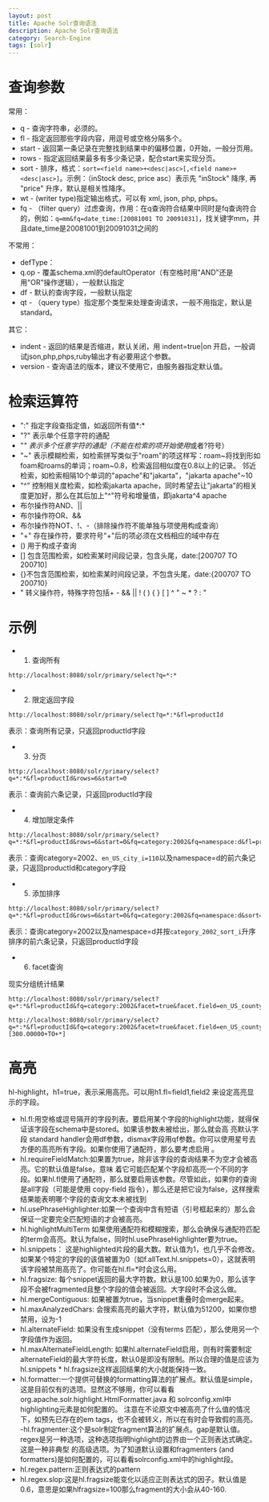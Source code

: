 ```yaml
---
layout: post
title: Apache Solr查询语法
description: Apache Solr查询语法
category: Search-Engine
tags: [solr]
---
```


# 查询参数

常用：

- q - 查询字符串，必须的。
- fl - 指定返回那些字段内容，用逗号或空格分隔多个。
- start - 返回第一条记录在完整找到结果中的偏移位置，0开始，一般分页用。
- rows - 指定返回结果最多有多少条记录，配合start来实现分页。
- sort - 排序，格式：`sort=<field name>+<desc|asc>[,<field name>+<desc|asc>]`。示例：（inStock desc, price asc）表示先 "inStock" 降序, 再 "price" 升序，默认是相关性降序。
- wt - (writer type)指定输出格式，可以有 xml, json, php, phps。
- fq - （filter query）过虑查询，作用：在q查询符合结果中同时是fq查询符合的，例如：`q=mm&fq=date_time:[20081001 TO 20091031]`，找关键字mm，并且date_time是20081001到20091031之间的

不常用：

- defType：
- q.op - 覆盖schema.xml的defaultOperator（有空格时用"AND"还是用"OR"操作逻辑），一般默认指定
- df - 默认的查询字段，一般默认指定
- qt - （query type）指定那个类型来处理查询请求，一般不用指定，默认是standard。

其它：

- indent - 返回的结果是否缩进，默认关闭，用 indent=true|on 开启，一般调试json,php,phps,ruby输出才有必要用这个参数。
- version - 查询语法的版本，建议不使用它，由服务器指定默认值。

# 检索运算符

- ":" 指定字段查指定值，如返回所有值*:*
- "?" 表示单个任意字符的通配
- "*" 表示多个任意字符的通配（不能在检索的项开始使用*或者?符号）
- "~" 表示模糊检索，如检索拼写类似于"roam"的项这样写：roam~将找到形如foam和roams的单词；roam~0.8，检索返回相似度在0.8以上的记录。
	邻近检索，如检索相隔10个单词的"apache"和"jakarta"，"jakarta apache"~10
- "^" 控制相关度检索，如检索jakarta apache，同时希望去让"jakarta"的相关度更加好，那么在其后加上"^"符号和增量值，即jakarta^4 apache
- 布尔操作符AND、||
- 布尔操作符OR、&&
- 布尔操作符NOT、!、-（排除操作符不能单独与项使用构成查询）
- "+" 存在操作符，要求符号"+"后的项必须在文档相应的域中存在
- () 用于构成子查询
- [] 包含范围检索，如检索某时间段记录，包含头尾，date:[200707 TO 200710]
- {}不包含范围检索，如检索某时间段记录，不包含头尾，date:{200707 TO 200710}
- " 转义操作符，特殊字符包括+ - && || ! ( ) { } [ ] ^ " ~ * ? : "


# 示例

- 1. 查询所有

```
http://localhost:8080/solr/primary/select?q=*:*
```

- 2. 限定返回字段

```
http://localhost:8080/solr/primary/select?q=*:*&fl=productId
```

表示：查询所有记录，只返回productId字段

- 3. 分页

```
http://localhost:8080/solr/primary/select?q=*:*&fl=productId&rows=6&start=0
```

表示：查询前六条记录，只返回productId字段

- 4. 增加限定条件

```
http://localhost:8080/solr/primary/select?q=*:*&fl=productId&rows=6&start=0&fq=category:2002&fq=namespace:d&fl=productId+category&fq=en_US_city_i:1101
```

表示：查询category=2002、`en_US_city_i=110`以及namespace=d的前六条记录，只返回productId和category字段

- 5. 添加排序

```
http://localhost:8080/solr/primary/select?q=*:*&fl=productId&rows=6&start=0&fq=category:2002&fq=namespace:d&sort=category_2002_sort_i+asc
```

表示：查询category=2002以及namespace=d并按`category_2002_sort_i`升序排序的前六条记录，只返回productId字段

- 6. facet查询

现实分组统计结果

```
http://localhost:8080/solr/primary/select?q=*:*&fl=productId&fq=category:2002&facet=true&facet.field=en_US_county_i&facet.field=en_US_hotelType_s&facet.field=price_p&facet.field=heatRange_i

http://localhost:8080/solr/primary/select?q=*:*&fl=productId&fq=category:2002&facet=true&facet.field=en_US_county_i&facet.field=en_US_hotelType_s&facet.field=price_p&facet.field=heatRange_i&facet.query=price_p:[300.00000+TO+*]
```

# 高亮

hl-highlight，h1=true，表示采用高亮。可以用h1.fl=field1,field2 来设定高亮显示的字段。

- hl.fl:用空格或逗号隔开的字段列表。要启用某个字段的highlight功能，就得保证该字段在schema中是stored。如果该参数未被给出，那么就会高 亮默认字段 standard handler会用df参数，dismax字段用qf参数。你可以使用星号去方便的高亮所有字段。如果你使用了通配符，那么要考虑启用 。
- hl.requireFieldMatch:如果置为true，除非该字段的查询结果不为空才会被高亮。它的默认值是false，意味 着它可能匹配某个字段却高亮一个不同的字段。如果hl.fl使用了通配符，那么就要启用该参数。尽管如此，如果你的查询是all字段（可能是使用 copy-field 指令），那么还是把它设为false，这样搜索结果能表明哪个字段的查询文本未被找到
- hl.usePhraseHighlighter:如果一个查询中含有短语（引号框起来的）那么会保证一定要完全匹配短语的才会被高亮。
- hl.highlightMultiTerm
如果使用通配符和模糊搜索，那么会确保与通配符匹配的term会高亮。默认为false，同时hl.usePhraseHighlighter要为true。
- hl.snippets：
这是highlighted片段的最大数。默认值为1，也几乎不会修改。如果某个特定的字段的该值被置为0（如f.allText.hl.snippets=0），这就表明该字段被禁用高亮了。你可能在hl.fl=*时会这么用。
- hl.fragsize:
每个snippet返回的最大字符数。默认是100.如果为0，那么该字段不会被fragmented且整个字段的值会被返回。大字段时不会这么做。
- hl.mergeContiguous:
如果被置为true，当snippet重叠时会merge起来。
- hl.maxAnalyzedChars:
会搜索高亮的最大字符，默认值为51200，如果你想禁用，设为-1
- hl.alternateField:
如果没有生成snippet（没有terms 匹配），那么使用另一个字段值作为返回。
- hl.maxAlternateFieldLength:
如果hl.alternateField启用，则有时需要制定alternateField的最大字符长度，默认0是即没有限制。所以合理的值是应该为hl.snippets * hl.fragsize这样返回结果的大小就能保持一致。
- hl.formatter:一个提供可替换的formatting算法的扩展点。默认值是simple，这是目前仅有的选项。显然这不够用，你可以看看org.apache.solr.highlight.HtmlFormatter.java 和 solrconfig.xml中highlighting元素是如何配置的。
注意在不论原文中被高亮了什么值的情况下，如预先已存在的em tags，也不会被转义，所以在有时会导致假的高亮。
-hl.fragmenter:这个是solr制定fragment算法的扩展点。gap是默认值。regex是另一种选项，这种选项指明highlight的边界由一个正则表达式确定。这是一种非典型 的高级选项。为了知道默认设置和fragmenters (and formatters)是如何配置的，可以看看solrconfig.xml中的highlight段。
- hl.regex.pattern:正则表达式的pattern
- hl.regex.slop:这是hl.fragsize能变化以适应正则表达式的因子。默认值是0.6，意思是如果hlfragsize=100那么fragment的大小会从40-160.


